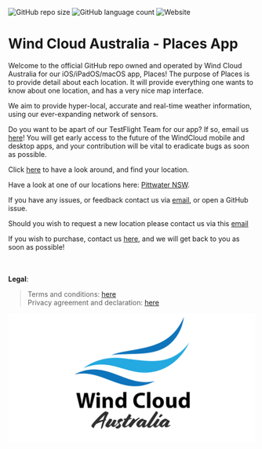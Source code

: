 
![GitHub repo size](https://img.shields.io/github/repo-size/windcloudaustralia/windcloud-Places?color=blue&style=flat-square) ![GitHub language count](https://img.shields.io/github/languages/count/windcloudaustralia/windcloud-Places?style=flat-square) ![Website](https://img.shields.io/website?down_color=red&down_message=offline&label=website%20staus&style=flat-square&up_color=green&up_message=online&url=https%3A%2F%2Fwindcloud.com.au) 

# Wind Cloud Australia - Places App

Welcome to the official GitHub repo owned and operated by Wind Cloud Australia for our iOS/iPadOS/macOS app, Places! The purpose of Places is to provide detail about each location. It will provide everything one wants to know about one location, and has a very nice map interface. 

We aim to provide hyper-local, accurate and real-time weather information, using our ever-expanding network of sensors.

Do you want to be apart of our TestFlight Team for our app? If so, email us [here](mailto:hello@windcloud.com.au)! You will get early access to the future of the WindCloud mobile and desktop apps, and your contribution will be vital to eradicate bugs as soon as possible.

Click [here](https://windcloud.com.au) to have a look around, and find your location. 
<br>

Have a look at one of our locations here: [Pittwater NSW](https://windcloud.com.au/pittwater).

If you have any issues, or feedback contact us via [email](mailto:hello@windcloud.com.au), or open a GitHub issue.

Should you wish to request a new location please contact us via this [email](mailto:james@windcloud.com.au)

If you wish to purchase, contact us [here](https://windcloud.com.au/purchase/), and we will get back to you as soon as possible!

<br><br>
**Legal**: 

> Terms and conditions: [here](https://windcloud.com.au/terms/) <br>
> Privacy agreement and declaration: [here](https://windcloud.com.au/privacy)

![Logo](imgs/banner.png)
